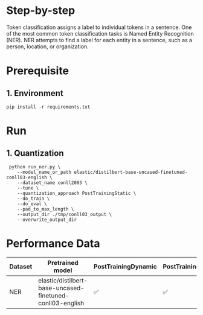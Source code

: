 Step-by-step
============

Token classification assigns a label to individual tokens in a sentence. One of the most common token classification tasks is Named Entity Recognition (NER). NER attempts to find a label for each entity in a sentence, such as a person, location, or organization.

# Prerequisite​

## 1. Environment
```
pip install -r requirements.txt
```


# Run


## 1. Quantization
 
```
 python run_ner.py \
    --model_name_or_path elastic/distilbert-base-uncased-finetuned-conll03-english \
    --dataset_name conll2003 \
    --tune \
    --quantization_approach PostTrainingStatic \
    --do_train \
    --do_eval \
    --pad_to_max_length \
    --output_dir ./tmp/conll03_output \
    --overwrite_output_dir
```

# Performance Data

|Dataset|Pretrained model|PostTrainingDynamic | PostTrainingStatic | QuantizationAwareTraining
|---|------------------------------------|---|---|---
|NER|elastic/distilbert-base-uncased-finetuned-conll03-english| ✅| ✅| ✅

